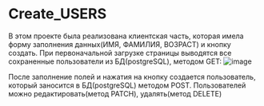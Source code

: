 ﻿# Create_USERS
 В этом проекте была реализована клиентская часть, которая имела форму заполнения данных(ИМЯ, ФАМИЛИЯ, ВОЗРАСТ) и кнопку создать.
 При первоначальной загрузке страницы выводятся все сохраненные пользователи из БД(postgreSQL), методом GET:
  ![image](https://github.com/ZinnatullinDA/Create_USERS/assets/99118170/20bc56c8-9f9e-4d67-9cc4-eb8d68c3bc93)

 После заполнение полей и нажатия на кнопку создается пользователь, который заносится в БД(postgreSQL) методом POST. 
 Пользователей можно редактировать(метод PATCH), удалять(метод DELETE)



